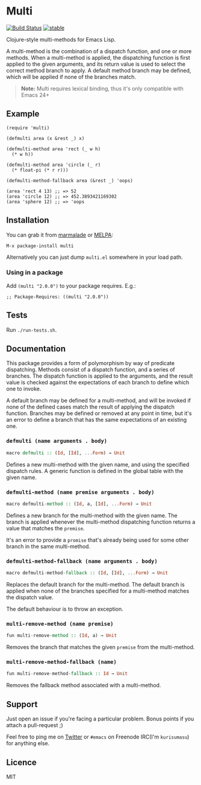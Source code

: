 Multi
=====

[![Build Status](https://secure.travis-ci.org/kurisuwhyte/emacs-multi.png)](http://travis-ci.org/kurisuwhyte/emacs-multi)
[![stable](http://hughsk.github.io/stability-badges/dist/stable.svg)](http://github.com/hughsk/stability-badges)

Clojure-style multi-methods for Emacs Lisp.

A multi-method is the combination of a dispatch function, and one or
more methods. When a multi-method is applied, the dispatching function
is first applied to the given arguments, and its return value is used to
select the correct method branch to apply. A default method branch may
be defined, which will be applied if none of the branches match.

> **Note:** Multi requires lexical binding, thus it's only compatible
> with Emacs 24+


## Example

```elisp
(require 'multi)

(defmulti area (x &rest _) x)

(defmulti-method area 'rect (_ w h)
  (* w h))

(defmulti-method area 'circle (_ r)
  (* float-pi (* r r)))

(defmulti-method-fallback area (&rest _) 'oops)

(area 'rect 4 13) ;; => 52
(area 'circle 12) ;; => 452.3893421169302
(area 'sphere 12) ;; => 'oops
```


## Installation

You can grab it from [marmalade](http://marmalade-repo.org/) or [MELPA](http://melpa.milkbox.net/):

    M-x package-install multi

Alternatively you can just dump `multi.el` somewhere in your load path.


### Using in a package

Add `(multi "2.0.0")` to your package requires. E.g.:

    ;; Package-Requires: ((multi "2.0.0"))


## Tests

Run `./run-tests.sh`.


## Documentation

This package provides a form of polymorphism by way of predicate
dispatching. Methods consist of a dispatch function, and a series of
branches. The dispatch function is applied to the arguments, and the
result value is checked against the expectations of each branch to
define which one to invoke.

A default branch may be defined for a multi-method, and will be invoked
if none of the defined cases match the result of applying the dispatch
function. Branches may be defined or removed at any point in time, but
it's an error to define a branch that has the same expectations of an
existing one.


### `defmulti (name arguments . body)`

```hs
macro defmulti :: (Id, [Id], ...Form) → Unit
```

Defines a new multi-method with the given name, and using the specified
dispatch rules. A generic function is defined in the global table with
the given name.


### `defmulti-method (name premise arguments . body)`

```hs
macro defmulti-method :: (Id, a, [Id], ...Form) → Unit
```

Defines a new branch for the multi-method with the given name. The
branch is applied whenever the multi-method dispatching function returns
a value that matches the `premise`.

It's an error to provide a `promise` that's already being used for some
other branch in the same multi-method.


### `defmulti-method-fallback (name arguments . body)`

```hs
macro defmulti-method-fallback :: (Id, [Id], ...Form) → Unit
```

Replaces the default branch for the multi-method. The default branch is
applied when none of the branches specified for a multi-method matches
the dispatch value.

The default behaviour is to throw an exception.


### `multi-remove-method (name premise)`

```hs
fun multi-remove-method :: (Id, a) → Unit
```

Removes the branch that matches the given `premise` from the
multi-method.


### `multi-remove-method-fallback (name)`

```hs
fun multi-remove-method-fallback :: Id → Unit
```

Removes the fallback method associated with a multi-method.


## Support

Just open an issue if you're facing a particular problem. Bonus points
if you attach a pull-request ;)

Feel free to ping me on [Twitter](http://twitter.com/kurisuwhyte) or
`#emacs` on Freenode IRC(I'm `kurisumasu`) for anything else.


## Licence

MIT
